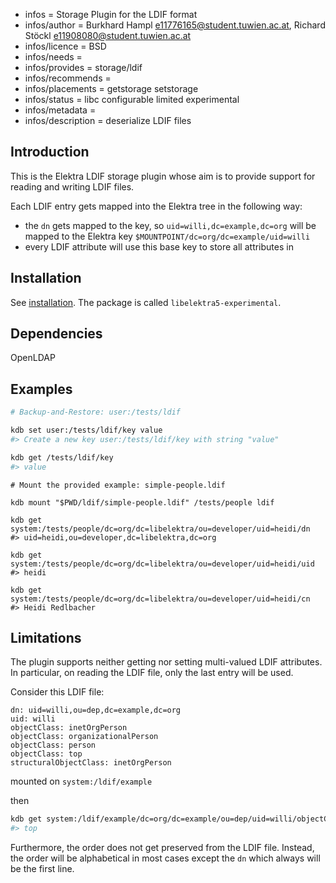 - infos = Storage Plugin for the LDIF format
- infos/author = Burkhard Hampl <e11776165@student.tuwien.ac.at>, Richard Stöckl <e11908080@student.tuwien.ac.at>
- infos/licence = BSD
- infos/needs =
- infos/provides = storage/ldif
- infos/recommends =
- infos/placements = getstorage setstorage
- infos/status = libc configurable limited experimental
- infos/metadata =
- infos/description = deserialize LDIF files

## Introduction

This is the Elektra LDIF storage plugin whose aim is to provide support for reading and writing LDIF files.

Each LDIF entry gets mapped into the Elektra tree in the following way:

- the `dn` gets mapped to the key, so `uid=willi,dc=example,dc=org` will be mapped to the Elektra key `$MOUNTPOINT/dc=org/dc=example/uid=willi`
- every LDIF attribute will use this base key to store all attributes in

## Installation

See [installation](/doc/INSTALL.md).
The package is called `libelektra5-experimental`.

## Dependencies

OpenLDAP

## Examples

```sh
# Backup-and-Restore: user:/tests/ldif

kdb set user:/tests/ldif/key value
#> Create a new key user:/tests/ldif/key with string "value"

kdb get /tests/ldif/key
#> value
```

```shell
# Mount the provided example: simple-people.ldif

kdb mount "$PWD/ldif/simple-people.ldif" /tests/people ldif

kdb get system:/tests/people/dc=org/dc=libelektra/ou=developer/uid=heidi/dn
#> uid=heidi,ou=developer,dc=libelektra,dc=org

kdb get system:/tests/people/dc=org/dc=libelektra/ou=developer/uid=heidi/uid
#> heidi

kdb get system:/tests/people/dc=org/dc=libelektra/ou=developer/uid=heidi/cn
#> Heidi Redlbacher
```

## Limitations

The plugin supports neither getting nor setting multi-valued LDIF attributes.
In particular, on reading the LDIF file, only the last entry will be used.

Consider this LDIF file:

```ldif
dn: uid=willi,ou=dep,dc=example,dc=org
uid: willi
objectClass: inetOrgPerson
objectClass: organizationalPerson
objectClass: person
objectClass: top
structuralObjectClass: inetOrgPerson
```

mounted on `system:/ldif/example`

then

```sh
kdb get system:/ldif/example/dc=org/dc=example/ou=dep/uid=willi/objectClass
#> top
```

Furthermore, the order does not get preserved from the LDIF file.
Instead, the order will be alphabetical in most cases except the `dn` which always will be the first line.
